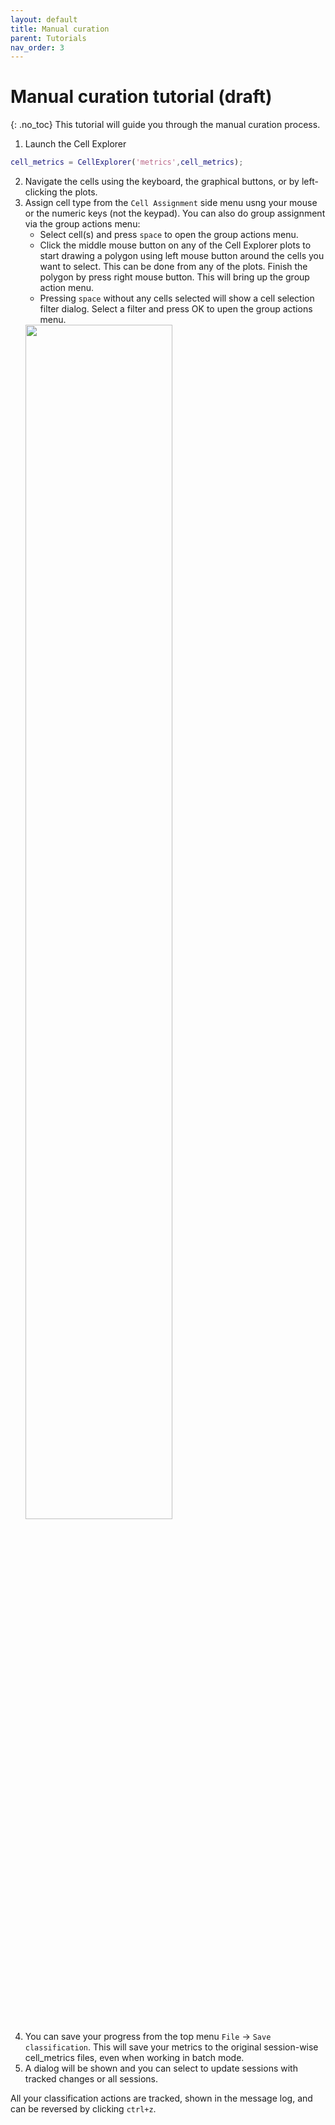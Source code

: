 ```yaml
---
layout: default
title: Manual curation
parent: Tutorials
nav_order: 3
---
```

# Manual curation tutorial (draft)
{: .no_toc}
This tutorial will guide you through the manual curation process.

1. Launch the Cell Explorer
```m
cell_metrics = CellExplorer('metrics',cell_metrics); 
```
2. Navigate the cells using the keyboard, the graphical buttons, or by left-clicking the plots. 
3. Assign cell type from the `Cell Assignment` side menu usng your mouse or the numeric keys (not the keypad). You can also do group assignment via the group actions menu:
   * Select cell(s) and press `space` to open the group actions menu.
   * Click the middle mouse button on any of the Cell Explorer plots to start drawing a polygon using left mouse button around the cells you want to select. This can be done from any of the plots. Finish the polygon by press right mouse button. This will bring up the group action menu. 
   * Pressing `space` without any cells selected will show a cell selection filter dialog. Select a filter and press OK to upen the group actions menu.
   <img src="https://buzsakilab.com/wp/wp-content/uploads/2019/12/Cell-Explorer-group-action-dialog.png" width="70%">
4. You can save your progress from the top menu `File` -> `Save classification`. This will save your metrics to the original session-wise cell_metrics files, even when working in batch mode. 
5. A dialog will be shown and you can select to update sessions with tracked changes or  all sessions.

All your classification actions are tracked, shown in the message log, and can be reversed by clicking `ctrl+z`.
